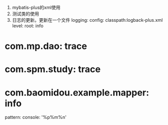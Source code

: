 1. mybatis-plus的xml使用
2. 测试类的使用
3. 日志的更新。更新在一个文件
logging:
  config: classpath:logback-plus.xml
  level:
    root: info
#    com.mp.dao: trace
#    com.spm.study: trace
#    com.baomidou.example.mapper: info
  pattern:
    console: '%p%m%n'